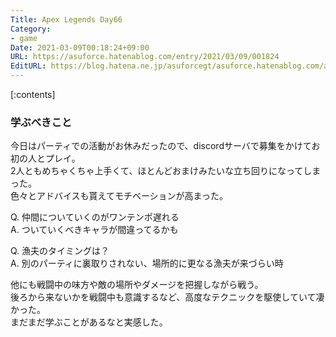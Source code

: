 ```yaml
---
Title: Apex Legends Day66
Category:
- game
Date: 2021-03-09T00:18:24+09:00
URL: https://asuforce.hatenablog.com/entry/2021/03/09/001824
EditURL: https://blog.hatena.ne.jp/asuforcegt/asuforce.hatenablog.com/atom/entry/26006613701009938
---
```


[:contents]

### 学ぶべきこと

今日はパーティでの活動がお休みだったので、discordサーバで募集をかけてお初の人とプレイ。  
2人ともめちゃくちゃ上手くて、ほとんどおまけみたいな立ち回りになってしまった。  
色々とアドバイスも貰えてモチベーションが高まった。  

Q. 仲間についていくのがワンテンポ遅れる  
A. ついていくべきキャラが間違ってるかも

Q. 漁夫のタイミングは？  
A. 別のパーティに裏取りされない、場所的に更なる漁夫が来づらい時

他にも戦闘中の味方や敵の場所やダメージを把握しながら戦う。  
後ろから来ないかを戦闘中も意識するなど、高度なテクニックを駆使していて凄かった。  
まだまだ学ぶことがあるなと実感した。
